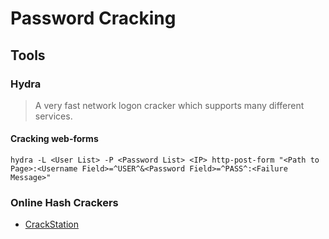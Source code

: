 # Password Cracking

## Tools

### Hydra

> A very fast network logon cracker which supports many different services.

#### Cracking web-forms

```text
hydra -L <User List> -P <Password List> <IP> http-post-form "<Path to Page>:<Username Field>=^USER^&<Password Field>=^PASS^:<Failure Message>"
```

### Online Hash Crackers

* [CrackStation](https://crackstation.net/)



